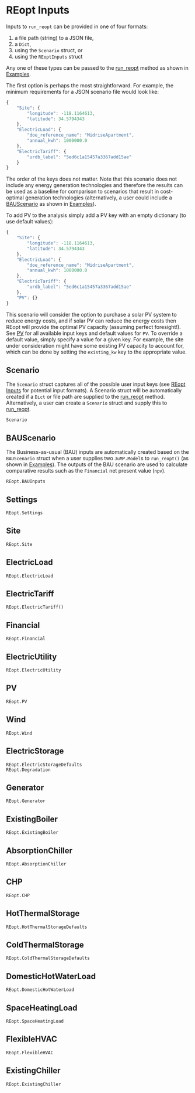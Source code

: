 # REopt Inputs
Inputs to `run_reopt` can be provided in one of four formats:
1. a file path (string) to a JSON file,
2. a `Dict`, 
3. using the `Scenario` struct, or
4. using the `REoptInputs` struct

Any one of these types can be passed to the [run_reopt](@ref) method as shown in [Examples](@ref).

The first option is perhaps the most straightforward. For example, the minimum requirements for a JSON scenario file would look like:
```javascript
{
    "Site": {
        "longitude": -118.1164613,
        "latitude": 34.5794343
    },
    "ElectricLoad": {
        "doe_reference_name": "MidriseApartment",
        "annual_kwh": 1000000.0
    },
    "ElectricTariff": {
        "urdb_label": "5ed6c1a15457a3367add15ae"
    }
}
```
The order of the keys does not matter. Note that this scenario does not include any energy generation technologies and therefore the results can be used as a baseline for comparison to scenarios that result in cost-optimal generation technologies (alternatively, a user could include a [BAUScenario](@ref) as shown in [Examples](@ref)).

To add PV to the analysis simply add a PV key with an empty dictionary (to use default values):
```javascript
{
    "Site": {
        "longitude": -118.1164613,
        "latitude": 34.5794343
    },
    "ElectricLoad": {
        "doe_reference_name": "MidriseApartment",
        "annual_kwh": 1000000.0
    },
    "ElectricTariff": {
        "urdb_label": "5ed6c1a15457a3367add15ae"
    },
    "PV": {}
}
```
This scenario will consider the option to purchase a solar PV system to reduce energy costs, and if solar PV can reduce the energy costs then REopt will provide the optimal PV capacity (assuming perfect foresight!). See [PV](@ref) for all available input keys and default values for `PV`. To override a default value, simply specify a value for a given key. For example, the site under consideration might have some existing PV capacity to account for, which can be done by setting the `existing_kw` key to the appropriate value.

## Scenario
The `Scenario` struct captures all of the possible user input keys (see [REopt Inputs](@ref) for potential input formats). A Scenario struct will be automatically created if a `Dict` or file path are supplied to the [run_reopt](@ref) method. Alternatively, a user can create a `Scenario` struct and supply this to [run_reopt](@ref). 
```@docs
Scenario
```

## BAUScenario
The Business-as-usual (BAU) inputs are automatically created based on the `BAUScenario` struct when a user supplies two `JuMP.Model`s to `run_reopt()` (as shown in [Examples](@ref)). The outputs of the BAU scenario are used to calculate comparative results such as the `Financial` net present value (`npv`).
```@docs
REopt.BAUInputs
```

## Settings
```@docs
REopt.Settings
```

## Site
```@docs
REopt.Site
```

## ElectricLoad
```@docs
REopt.ElectricLoad
```

## ElectricTariff
```@docs
REopt.ElectricTariff()
```

## Financial
```@docs
REopt.Financial
```

## ElectricUtility
```@docs
REopt.ElectricUtility
```

## PV
```@docs
REopt.PV
```

## Wind
```@docs
REopt.Wind
```

## ElectricStorage
```@docs
REopt.ElectricStorageDefaults
REopt.Degradation
```

## Generator
```@docs
REopt.Generator
```

## ExistingBoiler
```@docs
REopt.ExistingBoiler
```

## AbsorptionChiller
```@docs
REopt.AbsorptionChiller
```

## CHP
```@docs
REopt.CHP
```

## HotThermalStorage
```@docs
REopt.HotThermalStorageDefaults
```

## ColdThermalStorage
```@docs
REopt.ColdThermalStorageDefaults
```

## DomesticHotWaterLoad
```@docs
REopt.DomesticHotWaterLoad
```

## SpaceHeatingLoad
```@docs
REopt.SpaceHeatingLoad
```

## FlexibleHVAC
```@docs
REopt.FlexibleHVAC
```

## ExistingChiller
```@docs
REopt.ExistingChiller
```
